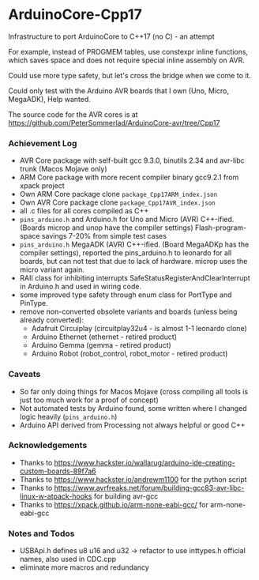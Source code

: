 # ArduinoCore-Cpp17

Infrastructure to port ArduinoCore to C++17 (no C) - an attempt

For example, instead of PROGMEM tables, use constexpr inline functions, which saves space and does not require special inline assembly on AVR.

Could use more type safety, but let's cross the bridge when we come to it.

Could only test with the Arduino AVR boards that I own (Uno, Micro, MegaADK), Help wanted.

The source code for the AVR cores is at https://github.com/PeterSommerlad/ArduinoCore-avr/tree/Cpp17

### Achievement Log

* AVR Core package with self-built gcc 9.3.0, binutils 2.34 and avr-libc trunk (Macos Mojave only)
* ARM Core package with more recent compiler binary gcc9.2.1 from xpack project
* Own ARM Core package clone `package_Cpp17ARM_index.json`
* Own AVR Core package clone `package_Cpp17AVR_index.json`
* all .c files for all cores compiled as C++ 
* `pins_arduino.h` and Arduino.h for Uno and Micro (AVR) C++-ified. (Boards microp and unop have the compiler settings) Flash-program-space savings 7-20% from simple test cases
* `pins_arduino.h` MegaADK (AVR) C++-ified. (Board MegaADKp has the compiler settings), reported the pins_arduino.h to leonardo for all boards, but can not test that due to lack of hardware. microp uses the micro variant again.
* RAII class for inhibiting interrupts SafeStatusRegisterAndClearInterrupt in Arduino.h and used in wiring code.
* some improved type safety through enum class for PortType and PinType.
* remove non-converted obsolete variants and boards (unless being already converted): 
  * Adafruit Circuiplay (circuitplay32u4 - is almost 1-1 leonardo clone)
  * Arduino Ethernet (ethernet - retired product)
  * Arduino Gemma (gemma - retired product)
  * Arduino Robot (robot\_control, robot\_motor - retired product)

### Caveats

* So far only doing things for Macos Mojave (cross compiling all tools is just too much work for a proof of concept)
* Not automated tests by Arduino found, some written where I changed logic heavily (`pins_arduino.h`)
* Arduino API derived from Processing not always helpful or good C++

### Acknowledgements

* Thanks to https://www.hackster.io/wallarug/arduino-ide-creating-custom-boards-89f7a6
* Thanks to https://www.hackster.io/andrewm1100 for the python script
* Thanks to https://www.avrfreaks.net/forum/building-gcc83-avr-libc-linux-w-atpack-hooks for building avr-gcc
* Thanks to https://xpack.github.io/arm-none-eabi-gcc/ for arm-none-eabi-gcc


### Notes and Todos

* USBApi.h defines u8 u16 and u32 -> refactor to use inttypes.h official names, also used in CDC.cpp
* eliminate more macros and redundancy